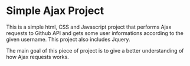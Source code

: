 # Simple Ajax Project
This is a simple html, CSS and Javascript project that performs Ajax requests to Github API and gets some user informations according to the given username.
This project also includes Jquery.

The main goal of this piece of project is to give a better understanding of how Ajax requests works.
